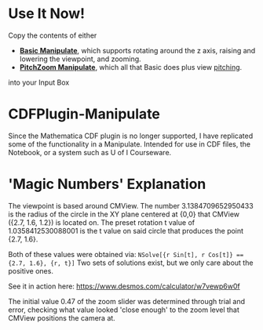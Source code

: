# Use It Now!
Copy the contents of either
  + **[Basic Manipulate](https://raw.githubusercontent.com/budak7273/CDFPlugin-Manipulate/master/Basic_Manipulate)**, which supports rotating around the z axis, raising and lowering the viewpoint, and zooming.
  + **[PitchZoom Manipulate](https://raw.githubusercontent.com/budak7273/CDFPlugin-Manipulate/master/PitchZoom_Manipulate)**, which all that Basic does plus view [pitching](https://goo.gl/sSxczV).

into your Input Box

# CDFPlugin-Manipulate
Since the Mathematica CDF plugin is no longer supported, I have replicated some of the functionality in a Manipulate. Intended for use in CDF files, the Notebook, or a system such as U of I Courseware.


# 'Magic Numbers' Explanation
The viewpoint is based around CMView. The number 3.1384709652950433 is the radius of the circle in the XY plane centered at {0,0} that CMView ({2.7, 1.6, 1.2}) is located on. The preset rotation t value of 1.0358412530088001 is the t value on said circle that produces the point {2.7, 1.6}.

Both of these values were obtained via: 
```NSolve[{r Sin[t], r Cos[t]} == {2.7, 1.6}, {r, t}]```
Two sets of solutions exist, but we only care about the positive ones.

See it in action here:
https://www.desmos.com/calculator/w7vewp6w0f

The initial value 0.47 of the zoom slider was determined through trial and error, checking what value looked 'close enough' to the zoom level that CMView positions the camera at.
